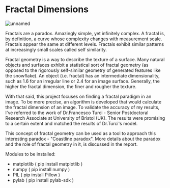 # Fractal Dimensions


![unnamed](https://user-images.githubusercontent.com/65413605/133746092-d734f130-5ae4-4946-a49f-8a45e6ac295e.gif)


Fractals are a paradox. Amazingly simple, yet infinitely complex. A fractal is, by definition, a curve whose complexity changes with measurement scale. Fractals appear the same at different levels. Fractals exhibit similar patterns at increasingly small scales called self similarity.

Fractal geometry is a way to describe the texture of a surface. Many natural objects and surfaces exhibit a statistical sort of fractal geometry (as opposed to
the rigorously self-similar geometry of generated features like the snowflake). An object (i.e. fractal) has an intermediate dimensionality, such as 1.6 for an irregular line or 2.4 for an image surface. Generally, the higher the fractal dimension, the finer and rougher the texture.

With that said, this project focuses on finding a fractal paradigm in an image. To be more precise, an algorithm is developed that would calculate the fractal dimension of an image. To validate the accuracy of my results, I've referred to the work of Dr.Francesco Turci - Senior Postdoctoral Research Associate at University of Bristol (UK). The results were promising to a certain extent and matched the results of Dr.Turci's model. 

This concept of fractal geometry can be used as a tool to approach this interesting paradox - "Coastline paradox". More details about the paradox and the role of fractal geometry in it, is discussed in the report.


Modules to be installed:

- matplotlib  ( pip install matplotlib )
- numpy       ( pip install numpy )
- PIL         ( pip install Pillow )
- pylab       ( pip install pylab-sdk )
